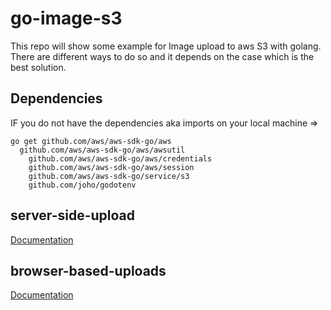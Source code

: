 # go-image-s3

This repo will show some example for Image upload to aws S3 with golang.
There are different ways to do so and it depends on the case which is the best
solution.

## Dependencies

IF you do not have the dependencies aka imports on your local machine
=>
```
go get github.com/aws/aws-sdk-go/aws
  github.com/aws/aws-sdk-go/aws/awsutil
	github.com/aws/aws-sdk-go/aws/credentials
	github.com/aws/aws-sdk-go/aws/session
	github.com/aws/aws-sdk-go/service/s3
	github.com/joho/godotenv
```

## server-side-upload
[Documentation](server-side-upload/README.md)


## browser-based-uploads
[Documentation](browser-based-uploads/README.md)
